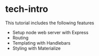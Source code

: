 # tech-intro
This tutorial includes the following features

- Setup node web server with Express
- Routing
- Templating with Handlebars
- Styling with Materialize